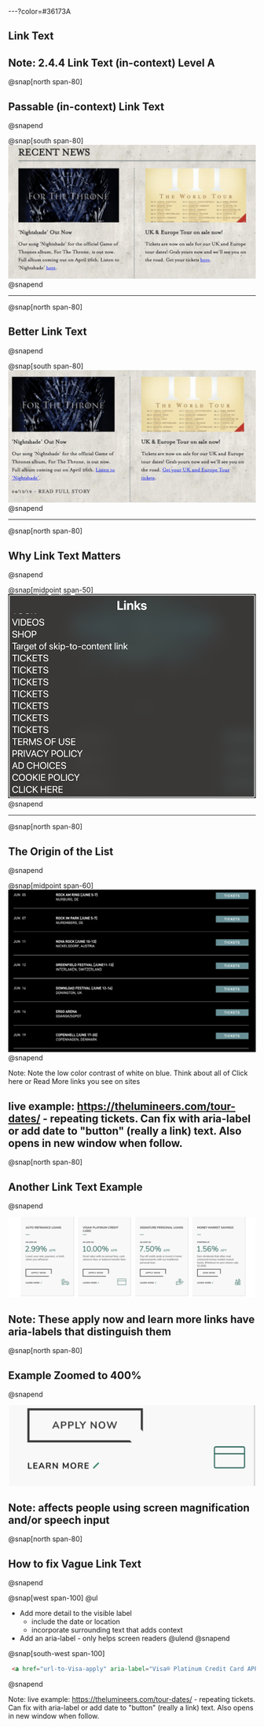 ---?color=#36173A
## Link Text

Note: 2.4.4 Link Text (in-context) Level A
---
@snap[north span-80]
## Passable (in-context) Link Text
@snapend

@snap[south span-80]
![screen shot showing use of here link text within a paragraph](common/techniques/link-text/img/link-purpose-in-context.png)
@snapend

---
@snap[north span-80]
## Better Link Text
@snapend

@snap[south span-80]
![screen shot showing use of here link text within a paragraph](common/techniques/link-text/img/link-purpose-in-context-improved.png)
@snapend

---
@snap[north span-80]
## Why Link Text Matters
@snapend

@snap[midpoint span-50]
![screen shot of VoiceOver list of links](common/techniques/link-text/img/links-list.png)
@snapend

---
@snap[north span-80]
## The Origin of the List
@snapend

@snap[midpoint span-60]
![screen shot of tour dates for a band with links that just say Tickets](common/techniques/link-text/img/links-full-view.png)
@snapend

Note: Note the low color contrast of white on blue. Think about all of Click here or Read More links you see on sites

live example:  https://thelumineers.com/tour-dates/ - repeating tickets. Can fix with aria-label or add date to "button" (really a link) text. Also opens in new window when follow.
---
@snap[north span-80]
## Another Link Text Example
@snapend


![screen shot with various loan options, each with a Apply Now and Learn More link](common/techniques/link-text/img/link-text-loan-info.png)

Note: These apply now and learn more links have aria-labels that distinguish them
---
@snap[north span-80]
## Example Zoomed to 400%
@snapend

![screen shot with various loan options, each with a Apply Now and Learn More link](common/techniques/link-text/img/link-text-loan-info-zoom400.png)

Note: affects people using screen magnification and/or speech input
---
@snap[north span-80]
## How to fix Vague Link Text
@snapend

@snap[west span-100]
@ul[](false)
- Add more detail to the visible label
  - include the date or location
  - incorporate surrounding text that adds context
- Add an aria-label - only helps screen readers
@ulend
@snapend

@snap[south-west span-100]
```html zoom-15 code-wrap
 <a href="url-to-Visa-apply" aria-label="Visa® Platinum Credit Card APPLY NOW">APPLY NOW</a>
```
@snapend

Note: live example:  https://thelumineers.com/tour-dates/ - repeating tickets. Can fix with aria-label or add date to "button" (really a link) text. Also opens in new window when follow.
